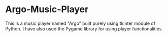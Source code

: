 # Argo-Music-Player
This is a music player named "Argo" built purely using tkinter module of Python.
I have also used the Pygame library for using player functionalities.
